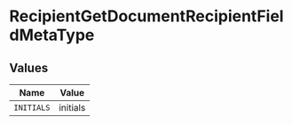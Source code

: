 # RecipientGetDocumentRecipientFieldMetaType


## Values

| Name       | Value      |
| ---------- | ---------- |
| `INITIALS` | initials   |